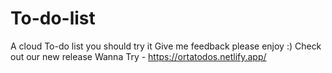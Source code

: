 # To-do-list
A cloud To-do list you should try it Give me feedback please enjoy :) 
Check out our new release 
Wanna Try - https://ortatodos.netlify.app/
